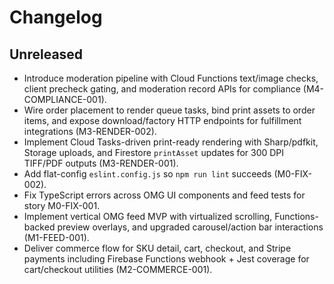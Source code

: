 # Changelog

## Unreleased

- Introduce moderation pipeline with Cloud Functions text/image checks, client precheck gating, and moderation record APIs for compliance (M4-COMPLIANCE-001).
- Wire order placement to render queue tasks, bind print assets to order items, and expose download/factory HTTP endpoints for fulfillment integrations (M3-RENDER-002).
- Implement Cloud Tasks-driven print-ready rendering with Sharp/pdfkit, Storage uploads, and Firestore `printAsset` updates for 300 DPI TIFF/PDF outputs (M3-RENDER-001).
- Add flat-config `eslint.config.js` so `npm run lint` succeeds (M0-FIX-002).
- Fix TypeScript errors across OMG UI components and feed tests for story M0-FIX-001.
- Implement vertical OMG feed MVP with virtualized scrolling, Functions-backed preview overlays, and upgraded carousel/action bar interactions (M1-FEED-001).
- Deliver commerce flow for SKU detail, cart, checkout, and Stripe payments including Firebase Functions webhook + Jest coverage for cart/checkout utilities (M2-COMMERCE-001).
